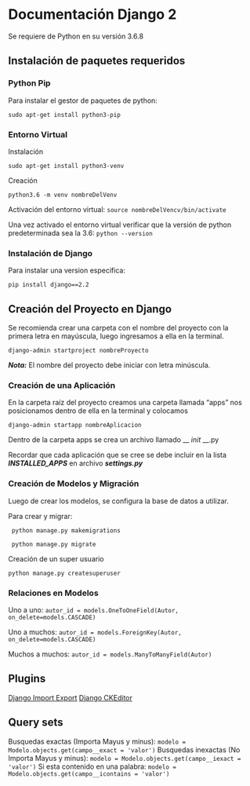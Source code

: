 # Documentación Django 2
Se requiere de Python en su versión 3.6.8

## Instalación de paquetes requeridos
### Python Pip
Para instalar el gestor de paquetes de python:
```
sudo apt-get install python3-pip
```

### Entorno Virtual
Instalación
```
sudo apt-get install python3-venv
```
Creación
```
python3.6 -m venv nombreDelVenv
```
Activación del entorno virtual: ```source nombreDelVencv/bin/activate```

Una vez activado el entorno virtual verificar que la versión de python predeterminada sea la 3.6: ```python --version```

### Instalación de Django
Para instalar una version especifica:
```
pip install django==2.2
```

## Creación del Proyecto en Django
Se recomienda crear una carpeta con el nombre del proyecto con la primera letra en mayúscula, luego ingresamos a ella en la terminal.
```
django-admin startproject nombreProyecto
```
***Nota:*** El nombre del proyecto debe iniciar con letra minúscula.

### Creación de una Aplicación
En la carpeta raíz del proyecto creamos una carpeta llamada “apps” nos posicionamos dentro de ella en la terminal y colocamos
```
django-admin startapp nombreAplicacion
```
Dentro de la carpeta apps se crea un archivo llamado  __ _init_ __.py

Recordar que cada aplicación que se cree se debe incluir en la lista ***INSTALLED_APPS*** en archivo ***settings.py***

### Creación de Modelos y Migración
Luego de crear los modelos, se configura la base de datos a utilizar.

Para crear y migrar:
```
 python manage.py makemigrations
```
```
 python manage.py migrate

```
Creación de un super usuario
```
python manage.py createsuperuser
```

### Relaciones en Modelos
Uno a uno: ```autor_id = models.OneToOneField(Autor, on_delete=models.CASCADE)```

Uno a muchos: ```autor_id = models.ForeignKey(Autor, on_delete=models.CASCADE)```

Muchos a muchos: ```autor_id = models.ManyToManyField(Autor)```

## Plugins
[Django Import Export](https://django-import-export.readthedocs.io/en/latest/installation.html)
[Django CKEditor](https://django-ckeditor.readthedocs.io/en/latest/#installation)

## Query sets
Busquedas exactas (Importa Mayus y minus): ```modelo = Modelo.objects.get(campo__exact = 'valor')```
Busquedas inexactas (No Importa Mayus y minus): ```modelo = Modelo.objects.get(campo__iexact = 'valor')```
Si esta contenido en una palabra: ```modelo = Modelo.objects.get(campo__icontains = 'valor')```
